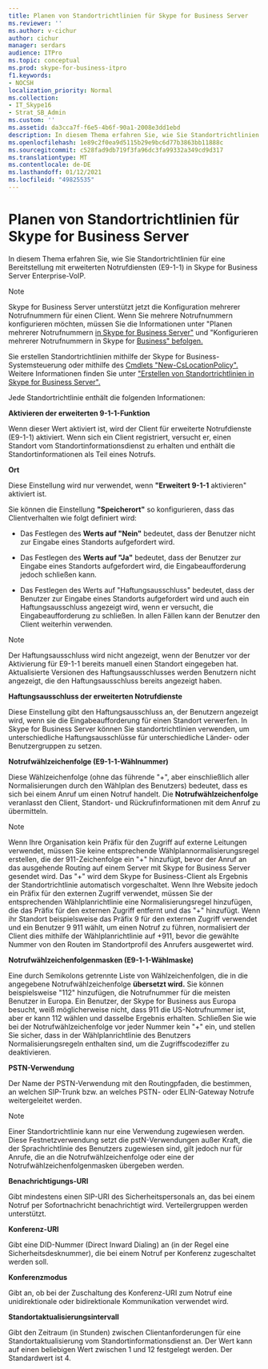 ```yaml
---
title: Planen von Standortrichtlinien für Skype for Business Server
ms.reviewer: ''
ms.author: v-cichur
author: cichur
manager: serdars
audience: ITPro
ms.topic: conceptual
ms.prod: skype-for-business-itpro
f1.keywords:
- NOCSH
localization_priority: Normal
ms.collection:
- IT_Skype16
- Strat_SB_Admin
ms.custom: ''
ms.assetid: da3cca7f-f6e5-4b6f-90a1-2008e3dd1ebd
description: In diesem Thema erfahren Sie, wie Sie Standortrichtlinien für eine Bereitstellung mit erweiterten Notrufdiensten (E9-1-1) in Skype for Business Server Enterprise-VoIP.
ms.openlocfilehash: 1e89c2f0ea9d5115b29e9bc6d77b3863bb11888c
ms.sourcegitcommit: c528fad9db719f3fa96dc3fa99332a349cd9d317
ms.translationtype: MT
ms.contentlocale: de-DE
ms.lasthandoff: 01/12/2021
ms.locfileid: "49825535"
---
```

# <a name="plan-location-policies-for-skype-for-business-server"></a>Planen von Standortrichtlinien für Skype for Business Server
 
In diesem Thema erfahren Sie, wie Sie Standortrichtlinien für eine Bereitstellung mit erweiterten Notrufdiensten (E9-1-1) in Skype for Business Server Enterprise-VoIP. 
  
> [!NOTE]
> Skype for Business Server unterstützt jetzt die Konfiguration mehrerer Notrufnummern für einen Client. Wenn Sie mehrere Notrufnummern konfigurieren möchten, müssen Sie die Informationen unter "Planen mehrerer Notrufnummern [in Skype for Business Server"](multiple-emergency-numbers.md) und "Konfigurieren mehrerer Notrufnummern in Skype for [Business" befolgen.](../../deploy/deploy-enterprise-voice/configure-multiple-emergency-numbers.md) 
  
Sie erstellen Standortrichtlinien mithilfe der Skype for Business-Systemsteuerung oder mithilfe des [Cmdlets "New-CsLocationPolicy".](https://docs.microsoft.com/powershell/module/skype/new-cslocationpolicy?view=skype-ps) Weitere Informationen finden Sie unter ["Erstellen von Standortrichtlinien in Skype for Business Server".](../../deploy/deploy-enterprise-voice/create-location-policies.md)
  
Jede Standortrichtlinie enthält die folgenden Informationen:
  
 **Aktivieren der erweiterten 9-1-1-Funktion**
  
Wenn dieser Wert aktiviert ist, wird der Client für erweiterte Notrufdienste (E9-1-1) aktiviert. Wenn sich ein Client registriert, versucht er, einen Standort vom Standortinformationsdienst zu erhalten und enthält die Standortinformationen als Teil eines Notrufs.
  
 **Ort**
  
Diese Einstellung wird nur verwendet, wenn **"Erweitert 9-1-1** aktivieren" aktiviert ist.
  
Sie können die Einstellung **"Speicherort"** so konfigurieren, dass das Clientverhalten wie folgt definiert wird:
  
- Das Festlegen des **Werts auf "Nein"** bedeutet, dass der Benutzer nicht zur Eingabe eines Standorts aufgefordert wird.
    
- Das Festlegen des **Werts auf "Ja"** bedeutet, dass der Benutzer zur Eingabe eines Standorts aufgefordert wird, die Eingabeaufforderung jedoch schließen kann.
    
- Das Festlegen  des Werts auf "Haftungsausschluss" bedeutet, dass der Benutzer zur Eingabe eines Standorts aufgefordert wird und auch ein Haftungsausschluss angezeigt wird, wenn er versucht, die Eingabeaufforderung zu schließen. In allen Fällen kann der Benutzer den Client weiterhin verwenden.
    
> [!NOTE]
> Der Haftungsausschluss wird nicht angezeigt, wenn der Benutzer vor der Aktivierung für E9-1-1 bereits manuell einen Standort eingegeben hat. Aktualisierte Versionen des Haftungsausschlusses werden Benutzern nicht angezeigt, die den Haftungsausschluss bereits angezeigt haben. 
  
 **Haftungsausschluss der erweiterten Notrufdienste**
  
Diese Einstellung gibt den Haftungsausschluss an, der Benutzern angezeigt wird, wenn sie die Eingabeaufforderung für einen Standort verwerfen. In Skype for Business Server können Sie standortrichtlinien verwenden, um unterschiedliche Haftungsausschlüsse für unterschiedliche Länder- oder Benutzergruppen zu setzen.
  
 **Notrufwählzeichenfolge (E9-1-1-Wählnummer)**
  
Diese Wählzeichenfolge (ohne das führende "+", aber einschließlich aller Normalisierungen durch den Wählplan des Benutzers) bedeutet, dass es sich bei einem Anruf um einen Notruf handelt. Die **Notrufwählzeichenfolge** veranlasst den Client, Standort- und Rückrufinformationen mit dem Anruf zu übermitteln.
  
> [!NOTE]
> Wenn Ihre Organisation kein Präfix für den Zugriff auf externe Leitungen verwendet, müssen Sie keine entsprechende Wählplannormalisierungsregel erstellen, die der 911-Zeichenfolge ein "+" hinzufügt, bevor der Anruf an das ausgehende Routing auf einem Server mit Skype for Business Server gesendet wird. Das "+" wird dem Skype for Business-Client als Ergebnis der Standortrichtlinie automatisch vorgeschaltet. Wenn Ihre Website jedoch ein Präfix für den externen Zugriff verwendet, müssen Sie der entsprechenden Wählplanrichtlinie eine Normalisierungsregel hinzufügen, die das Präfix für den externen Zugriff entfernt und das "+" hinzufügt. Wenn ihr Standort beispielsweise das Präfix 9 für den externen Zugriff verwendet und ein Benutzer 9 911 wählt, um einen Notruf zu führen, normalisiert der Client dies mithilfe der Wählplanrichtlinie auf +911, bevor die gewählte Nummer von den Routen im Standortprofil des Anrufers ausgewertet wird. 
  
 **Notrufwählzeichenfolgenmasken (E9-1-1-Wählmaske)**
  
Eine durch Semikolons getrennte Liste von Wählzeichenfolgen, die in die angegebene Notrufwählzeichenfolge **übersetzt wird.** Sie können beispielsweise "112" hinzufügen, die Notrufnummer für die meisten Benutzer in Europa. Ein Benutzer, der Skype for Business aus Europa besucht, weiß möglicherweise nicht, dass 911 die US-Notrufnummer ist, aber er kann 112 wählen und dasselbe Ergebnis erhalten. Schließen Sie wie bei der Notrufwählzeichenfolge vor jeder Nummer kein "+" ein, und stellen Sie sicher, dass in der Wählplanrichtlinie des Benutzers Normalisierungsregeln enthalten sind, um die Zugriffscodeziffer zu deaktivieren.
  
 **PSTN-Verwendung**
  
Der Name der PSTN-Verwendung mit den Routingpfaden, die bestimmen, an welchen SIP-Trunk bzw. an welches PSTN- oder ELIN-Gateway Notrufe weitergeleitet werden.
  
> [!NOTE]
> Einer Standortrichtlinie kann nur eine Verwendung zugewiesen werden. Diese Festnetzverwendung setzt die pstN-Verwendungen außer Kraft, die der Sprachrichtlinie des Benutzers zugewiesen sind, gilt jedoch nur für Anrufe, die an die Notrufwählzeichenfolge oder eine der Notrufwählzeichenfolgenmasken übergeben werden. 
  
 **Benachrichtigungs-URI**
  
Gibt mindestens einen SIP-URI des Sicherheitspersonals an, das bei einem Notruf per Sofortnachricht benachrichtigt wird. Verteilergruppen werden unterstützt.
  
 **Konferenz-URI**
  
Gibt eine DID-Nummer (Direct Inward Dialing) an (in der Regel eine Sicherheitsdesknummer), die bei einem Notruf per Konferenz zugeschaltet werden soll. 
  
 **Konferenzmodus**
  
Gibt an, ob bei der Zuschaltung des Konferenz-URI zum Notruf eine unidirektionale oder bidirektionale Kommunikation verwendet wird. 
  
 **Standortaktualisierungsintervall**
  
Gibt den Zeitraum (in Stunden) zwischen Clientanforderungen für eine Standortaktualisierung vom Standortinformationsdienst an. Der Wert kann auf einen beliebigen Wert zwischen 1 und 12 festgelegt werden. Der Standardwert ist 4.
  

